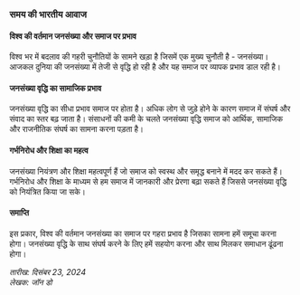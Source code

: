 ### समय की भारतीय आवाज

#### विश्व की वर्तमान जनसंख्या और समाज पर प्रभाव

विश्व भर में बदलाव की गहरी चुनौतियों के सामने खड़ा है जिसमें एक मुख्य चुनौती है - जनसंख्या। आजकल दुनिया की जनसंख्या में तेजी से वृद्धि हो रही है और यह समाज पर व्यापक प्रभाव डाल रही है।

#### जनसंख्या वृद्धि का सामाजिक प्रभाव

जनसंख्या वृद्धि का सीधा प्रभाव समाज पर होता है। अधिक लोग से जुड़े होने के कारण समाज में संघर्ष और संवाद का स्तर बढ़ जाता है। संसाधनों की कमी के चलते जनसंख्या वृद्धि समाज को आर्थिक, सामाजिक और राजनीतिक संघर्ष का सामना करना पड़ता है।

#### गर्भनिरोध और शिक्षा का महत्व

जनसंख्या नियंत्रण और शिक्षा महत्वपूर्ण हैं जो समाज को स्वस्थ और समृद्ध बनाने में मदद कर सकते हैं। गर्भनिरोध और शिक्षा के माध्यम से हम समाज में जानकारी और प्रेरणा बढ़ा सकते हैं जिससे जनसंख्या वृद्धि को नियंत्रित किया जा सके।

#### समाप्ति

इस प्रकार, विश्व की वर्तमान जनसंख्या का समाज पर गहरा प्रभाव है जिसका सामना हमें समूचा करना होगा। जनसंख्या वृद्धि के साथ संघर्ष करने के लिए हमें सहयोग करना और साथ मिलकर समाधान ढूंढना होगा।

*तारीख: दिसंबर 23, 2024*  
*लेखक: जॉन डो*